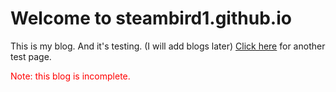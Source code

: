 # Welcome to steambird1.github.io

This is my blog. And it's testing.
(I will add blogs later)
[Click here](test2.md) for another test page.

<font color="red">Note: this blog is incomplete.</font>